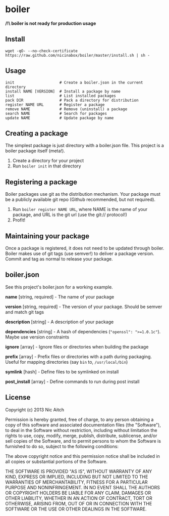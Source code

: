 # boiler

**/!\ boiler is not ready for production usage**

## Install

    wget -qO- --no-check-certificate https://raw.github.com/nicinabox/boiler/master/install.sh | sh -

## Usage

    init                    # Create a boiler.json in the current directory
    install NAME [VERSION]  # Install a package by name
    list                    # List installed packages
    pack DIR                # Pack a directory for distribution
    register NAME URL       # Register a package
    remove NAME             # Remove (uninstall) a package
    search NAME             # Search for packages
    update NAME             # Update package by name

## Creating a package

The simplest package is just directory with a boiler.json file. This project is a boiler package itself (meta!).

1. Create a directory for your project
2. Run `boiler init` in that directory

## Registering a package

Boiler packages use git as the distribution mechanism. Your package must be a publicly available git repo (Github recommended, but not required).

1. Run `boiler register NAME URL`, where NAME is the name of your package, and URL is the git url (use the git:// protocol!)
2. Profit!

## Maintaining your package

Once a package is registered, it does not need to be updated through boiler. Boiler makes use of git tags (use semver!) to deliver a package version. Commit and tag as normal to release your package.

## boiler.json

See this project's boiler.json for a working example.

**name** [string, required] - The name of your package

**version** [string, required] - The version of your package. Should be semver and match git tags

**description** [string] - A description of your package

**dependencies** [string] - A hash of dependencies (`"openssl": ">=1.0.1c"`). Maybe use version constraints

**ignore** [array] - Ignore files or directories when building the package

**prefix** [array] - Prefix files or directories with a path during packaging. Useful for mapping directories (say `bin` to, `/usr/local/bin`)

**symlink** [hash] - Define files to be symlinked on install

**post_install** [array] - Define commands to run during post install

## License

Copyright (c) 2013 Nic Aitch

Permission is hereby granted, free of charge, to any person obtaining a copy
of this software and associated documentation files (the "Software"), to deal
in the Software without restriction, including without limitation the rights
to use, copy, modify, merge, publish, distribute, sublicense, and/or sell
copies of the Software, and to permit persons to whom the Software is
furnished to do so, subject to the following conditions:

The above copyright notice and this permission notice shall be included in
all copies or substantial portions of the Software.

THE SOFTWARE IS PROVIDED "AS IS", WITHOUT WARRANTY OF ANY KIND, EXPRESS OR
IMPLIED, INCLUDING BUT NOT LIMITED TO THE WARRANTIES OF MERCHANTABILITY,
FITNESS FOR A PARTICULAR PURPOSE AND NONINFRINGEMENT. IN NO EVENT SHALL THE
AUTHORS OR COPYRIGHT HOLDERS BE LIABLE FOR ANY CLAIM, DAMAGES OR OTHER
LIABILITY, WHETHER IN AN ACTION OF CONTRACT, TORT OR OTHERWISE, ARISING FROM,
OUT OF OR IN CONNECTION WITH THE SOFTWARE OR THE USE OR OTHER DEALINGS IN
THE SOFTWARE.
